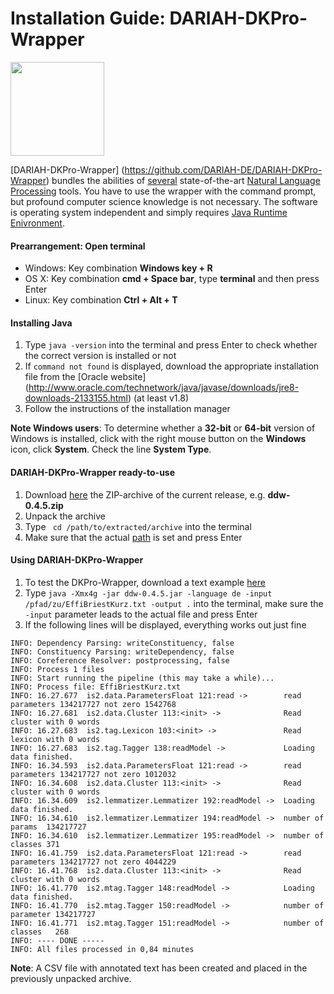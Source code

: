 # Installation Guide: DARIAH-DKPro-Wrapper

<img src="https://www.ukp.tu-darmstadt.de/fileadmin/user_upload/Shared_Icons/DKPro.png" width="150" height="150">

[DARIAH-DKPro-Wrapper] (https://github.com/DARIAH-DE/DARIAH-DKPro-Wrapper) bundles the abilities of [several](https://github.com/DARIAH-DE/DARIAH-DKPro-Wrapper/blob/master/doc/tutorial.adoc#AvailableComponents) state-of-the-art [Natural Language Processing](https://en.wikipedia.org/wiki/Natural_language_processing) tools. You have to use the wrapper with the command prompt, but profound computer science knowledge is not necessary. The software is operating system independent and simply requires [Java Runtime Enivronment](https://en.wikipedia.org/wiki/Java_virtual_machine#Execution_environment).

#### Prearrangement: Open terminal
- Windows: Key combination **Windows key + R**
- OS X: Key combination **cmd + Space bar**, type **terminal** and then press Enter
- Linux: Key combination **Ctrl + Alt + T**

#### Installing Java
1. Type `java -version` into the terminal and press Enter to check whether the correct version is installed or not
2. If `command not found` is displayed, download the appropriate installation file from the [Oracle website] (http://www.oracle.com/technetwork/java/javase/downloads/jre8-downloads-2133155.html) (at least v1.8)
3. Follow the instructions of the installation manager

**Note Windows users**: To determine whether a **32-bit** or **64-bit** version of Windows is installed, click with the right mouse button on the **Windows** icon, click **System**. Check the line **System Type**.

#### DARIAH-DKPro-Wrapper ready-to-use
1. Download [here](https://github.com/DARIAH-DE/DARIAH-DKPro-Wrapper/releases) the ZIP-archive of the current release, e.g. **ddw-0.4.5.zip**
2. Unpack the archive
3. Type ` cd /path/to/extracted/archive` into the terminal
4. Make sure that the actual [path](https://en.wikipedia.org/wiki/Path_(computing)) is set and press Enter

#### Using DARIAH-DKPro-Wrapper
1. To test the DKPro-Wrapper, download a text example [here](https://wiki.de.dariah.eu/download/attachments/40213783/EffiBriestKurz.txt)
2. Type `java -Xmx4g -jar ddw-0.4.5.jar -language de -input /pfad/zu/EffiBriestKurz.txt -output .` into the terminal, make sure the `-input` parameter leads to the actual file and press Enter
3. If the following lines will be displayed, everything works out just fine

~~~
INFO: Dependency Parsing: writeConstituency, false
INFO: Constituency Parsing: writeDependency, false
INFO: Coreference Resolver: postprocessing, false
INFO: Process 1 files
INFO: Start running the pipeline (this may take a while)...
INFO: Process file: EffiBriestKurz.txt
INFO: 16.27.677  is2.data.ParametersFloat 121:read ->        read parameters 134217727 not zero 1542768
INFO: 16.27.681  is2.data.Cluster 113:<init> ->              Read cluster with 0 words 
INFO: 16.27.683  is2.tag.Lexicon 103:<init> ->               Read lexicon with 0 words 
INFO: 16.27.683  is2.tag.Tagger 138:readModel ->             Loading data finished. 
INFO: 16.34.593  is2.data.ParametersFloat 121:read ->        read parameters 134217727 not zero 1012032
INFO: 16.34.608  is2.data.Cluster 113:<init> ->              Read cluster with 0 words 
INFO: 16.34.609  is2.lemmatizer.Lemmatizer 192:readModel ->  Loading data finished. 
INFO: 16.34.610  is2.lemmatizer.Lemmatizer 194:readModel ->  number of params  134217727
INFO: 16.34.610  is2.lemmatizer.Lemmatizer 195:readModel ->  number of classes 371
INFO: 16.41.759  is2.data.ParametersFloat 121:read ->        read parameters 134217727 not zero 4044229
INFO: 16.41.768  is2.data.Cluster 113:<init> ->              Read cluster with 0 words 
INFO: 16.41.770  is2.mtag.Tagger 148:readModel ->            Loading data finished. 
INFO: 16.41.770  is2.mtag.Tagger 150:readModel ->            number of parameter 134217727
INFO: 16.41.771  is2.mtag.Tagger 151:readModel ->            number of classes   268
INFO: ---- DONE -----
INFO: All files processed in 0,84 minutes
~~~

**Note**: A CSV file with annotated text has been created and placed in the previously unpacked archive.
